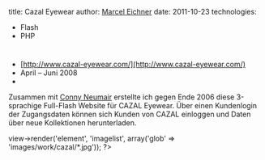 title: Cazal Eyewear
author: [Marcel Eichner](love@ephigenia.de)
date: 2011-10-23
technologies:
  - Flash
  - PHP

# <?= $pageTitle; ?>

* [http://www.cazal-eyewear.com/](http://www.cazal-eyewear.com/)
* April – Juni 2008
* <?= implode(', ', $technologies); ?>  

Zusammen mit [Conny Neumair](http://www.vcap117.de/) erstellte ich gegen Ende 2006 diese 3-sprachige Full-Flash Website für CAZAL Eyewear.
Über einen Kundenlogin der Zugangsdaten können sich Kunden von CAZAL einloggen und Daten über neue Kollektionen herunterladen.

<?= $this->view->render('element', 'imagelist', array('glob' => 'images/work/cazal/*.jpg')); ?>